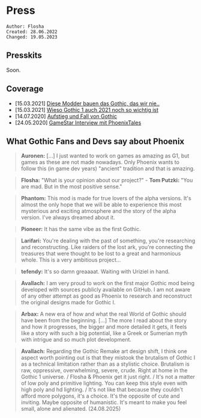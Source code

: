 # Press

<!--![PressHeading](/_img/headings/press.png)-->

```
Author: Flosha
Created: 28.06.2022
Changed: 19.05.2023
```

## Presskits

Soon.  


## Coverage

* [15.03.2021] [Diese Modder bauen das Gothic, das wir nie..](https://www.gamestar.de/artikel/das-gothic-das-wir-nie-bekommen-haben,3367931.html)
* [15.03.2021] [Wieso Gothic 1 auch 2021 noch so wichtig ist](https://www.gamestar.de/artikel/gothic-1-geburtstag,3367854.html)
* [14.07.2020] [Aufstieg und Fall von Gothic](https://www.gamestar.de/artikel/making-of-gothic,3359642.html)
* [24.05.2020] [GameStar Interview mit PhoenixTales](/promo/press/interviews/GameStar_24-05-20.html)
    

## What Gothic Fans and Devs say about Phoenix

> **Auronen:** [...] I just wanted to work on games as amazing as G1, but games as these are not made nowadays. Only Phoenix wants to follow this (in game dev years) "ancient" tradition and that is amazing.

> **Flosha:** "What is your opinion about our project?" - **Tom Putzki:** "You are <span class="demonic">mad</span>. But in the most positive sense."

>  **Phantom:** This mod is made for true lovers of the alpha versions. It's almost the only hope that we will be able to experience this most mysterious and exciting atmosphere and the story of the alpha version. I've always dreamed about it.

<!--<blockquote>My re-discovery of Nyx and [the] Archive inspired me a lot! I've been terribly missing people expressing similar fixation with designs from Gothic I. -Avallach</blockquote>-->

> **Pioneer:** It has the same vibe as the first Gothic.

> **Larifari:** You're dealing with the past of something, you're researching and reconstructing. Like raiders of the lost ark, you're connecting the treasures that were thought to be lost to a great and harmonious whole. This is a very ambitious project...

<!-- > **Larifari:** Man setzt sich mit der Vergangenheit von etwas auseinander, forscht und rekonstruiert. Man ist Jäger des verlorenen Schatzes und fügt die verloren geglaubten Funde zu einem großartigen und stimmigen Gesamtkonstrukt zusammen. Das ist ein sehr ambitioniertes Projekt... -->
  
> **tefendy:** It's so damn greaaaat. Waiting with Uriziel in hand.

> **Avallach:** I am very proud to work on the first major Gothic mod being developed with sources publicly available on GitHub. I am not aware of any other attempt as good as Phoenix to research and reconstruct the original designs made for Gothic I.

> **Arbax:** A new era of how and what the real World of Gothic should have been from the beginning. [...] The more I read about the story and how it progresses, the bigger and more detailed it gets, it feels like a story with such a big potential, like a Greek or Sumerian myth with intrigue and so much plot development.

> **Avallach:** Regarding the Gothic Remake art design shift, I think one aspect worth pointing out is that they mistook the brutalism of Gothic I as a technical limitation rather than as a stylistic choice. Brutalism is raw, oppressive, overwhelming, severe, crude. Right at home in the Gothic 1 universe. / Flosha & Phoenix get it just right. / It's not a matter of low poly and primitive lighting. You can keep this style even with high poly and hd lighting. / It's not like that because they couldn't afford more polygons, it's a choice.
It's the opposite of cute and inviting. Maybe opposite of humanistic. It's meant to make you feel small, alone and alienated. (24.08.2025)


  